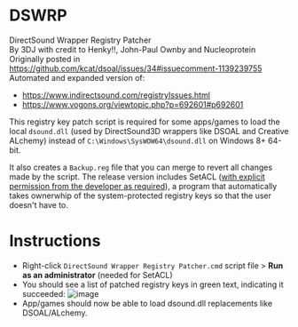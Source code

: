# DSWRP
DirectSound Wrapper Registry Patcher  
By 3DJ with credit to Henky!!, John-Paul Ownby and Nucleoprotein  
Originally posted in https://github.com/kcat/dsoal/issues/34#issuecomment-1139239755  
Automated and expanded version of:
  - https://www.indirectsound.com/registryIssues.html
  - https://www.vogons.org/viewtopic.php?p=692601#p692601  

This registry key patch script is required for some apps/games to load the local `dsound.dll` (used by DirectSound3D wrappers like DSOAL and Creative ALchemy) instead of `C:\Windows\SysWOW64\dsound.dll` on Windows 8+ 64-bit.  

It also creates a `Backup.reg` file that you can merge to revert all changes made by the script.
The release version includes SetACL ([with explicit permission from the developer as required](https://github.com/user-attachments/assets/f7801af2-93d3-4ec6-8b59-d746cd6c5328)), a program that automatically takes ownerwhip of the system-protected registry keys so that the user doesn't have to.

# Instructions


- Right-click `DirectSound Wrapper Registry Patcher.cmd` script file > **Run as an administrator** (needed for SetACL)
- You should see a list of patched registry keys in green text, indicating it succeeded:
![image](https://github.com/user-attachments/assets/72ae2569-3f1b-4405-9764-55487fc89a1a)
- App/games should now be able to load dsound.dll replacements like DSOAL/ALchemy.
